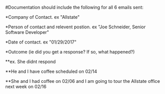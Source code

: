 #Documentation should include the following for all 6 emails sent:

*Company of Contact. ex "Allstate"

*Person of contact and relevent postion. ex "Joe Schneider, Senior Software Developer"

*Date of contact. ex "01/29/2017"

*Outcome (ie did you get a response? If so, what happened?)

**ex. She didnt respond

**He and I have coffee scheduled on 02/14

**She and I had coffee on 02/06 and I am going to tour the Allstate office next week on 02/16
